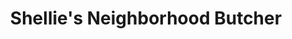 ---
title: "Shellie's Neighborhood Butcher"
url: /derry/shellies-neighborhood-butcher/
shop: butcher
---